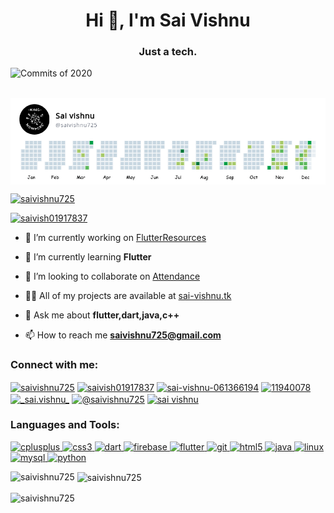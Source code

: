 <h1 align="center">Hi 👋, I'm Sai Vishnu</h1>
<h3 align="center">Just a tech.</h3>

<p align="left"> <img src="https://komarev.com/ghpvc/?username=saivishnu725&label=Profile%20views&color=0e75b6&style=flat" alt="Commits of 2020" /> </p>
<p>&nbsp;<img align="center" src="https://github.com/saivishnu725/saivishnu725/blob/master/saivishnu725_2020_github_review.png" alt="saivishnu725" />

<p align="left"> <a href="https://github.com/ryo-ma/github-profile-trophy"><img src="https://github-profile-trophy.vercel.app/?username=saivishnu725" alt="saivishnu725" /></a> </p>

<p align="left"> <a href="https://twitter.com/saivish01917837" target="blank"><img src="https://img.shields.io/twitter/follow/saivish01917837?logo=twitter&style=for-the-badge" alt="saivish01917837" /></a> </p>

- 🔭 I’m currently working on [FlutterResources](www.github.com/saivishnu725/flutterresources)

- 🌱 I’m currently learning **Flutter**

- 👯 I’m looking to collaborate on [Attendance](www.github.com/saivishnu725/attendance)

- 👨‍💻 All of my projects are available at [sai-vishnu.tk](sai-vishnu.tk)

- 💬 Ask me about **flutter,dart,java,c++**

- 📫 How to reach me **saivishnu725@gmail.com**

<h3 align="left">Connect with me:</h3>
<p align="left">
<a href="https://dev.to/saivishnu725" target="blank"><img align="center" src="https://cdn.jsdelivr.net/npm/simple-icons@3.0.1/icons/dev-dot-to.svg" alt="saivishnu725" height="30" width="40" /></a>
<a href="https://twitter.com/saivish01917837" target="blank"><img align="center" src="https://cdn.jsdelivr.net/npm/simple-icons@3.0.1/icons/twitter.svg" alt="saivish01917837" height="30" width="40" /></a>
<a href="https://linkedin.com/in/sai-vishnu-061366194" target="blank"><img align="center" src="https://cdn.jsdelivr.net/npm/simple-icons@3.0.1/icons/linkedin.svg" alt="sai-vishnu-061366194" height="30" width="40" /></a>
<a href="https://stackoverflow.com/users/11940078" target="blank"><img align="center" src="https://cdn.jsdelivr.net/npm/simple-icons@3.0.1/icons/stackoverflow.svg" alt="11940078" height="30" width="40" /></a>
<a href="https://instagram.com/_sai.vishnu_" target="blank"><img align="center" src="https://cdn.jsdelivr.net/npm/simple-icons@3.0.1/icons/instagram.svg" alt="_sai.vishnu_" height="30" width="40" /></a>
<a href="https://medium.com/@saivishnu725" target="blank"><img align="center" src="https://cdn.jsdelivr.net/npm/simple-icons@3.0.1/icons/medium.svg" alt="@saivishnu725" height="30" width="40" /></a>
<a href="https://www.youtube.com/c/sai vishnu" target="blank"><img align="center" src="https://cdn.jsdelivr.net/npm/simple-icons@3.0.1/icons/youtube.svg" alt="sai vishnu" height="30" width="40" /></a>
</p>

<h3 align="left">Languages and Tools:</h3>
<p align="left"> <a href="https://www.w3schools.com/cpp/" target="_blank"> <img src="https://devicons.github.io/devicon/devicon.git/icons/cplusplus/cplusplus-original.svg" alt="cplusplus" width="40" height="40"/> </a> <a href="https://www.w3schools.com/css/" target="_blank"> <img src="https://devicons.github.io/devicon/devicon.git/icons/css3/css3-original-wordmark.svg" alt="css3" width="40" height="40"/> </a> <a href="https://dart.dev" target="_blank"> <img src="https://www.vectorlogo.zone/logos/dartlang/dartlang-icon.svg" alt="dart" width="40" height="40"/> </a> <a href="https://firebase.google.com/" target="_blank"> <img src="https://www.vectorlogo.zone/logos/firebase/firebase-icon.svg" alt="firebase" width="40" height="40"/> </a> <a href="https://flutter.dev" target="_blank"> <img src="https://www.vectorlogo.zone/logos/flutterio/flutterio-icon.svg" alt="flutter" width="40" height="40"/> </a> <a href="https://git-scm.com/" target="_blank"> <img src="https://www.vectorlogo.zone/logos/git-scm/git-scm-icon.svg" alt="git" width="40" height="40"/> </a> <a href="https://www.w3.org/html/" target="_blank"> <img src="https://devicons.github.io/devicon/devicon.git/icons/html5/html5-original-wordmark.svg" alt="html5" width="40" height="40"/> </a> <a href="https://www.java.com" target="_blank"> <img src="https://devicons.github.io/devicon/devicon.git/icons/java/java-original-wordmark.svg" alt="java" width="40" height="40"/> </a> <a href="https://www.linux.org/" target="_blank"> <img src="https://devicons.github.io/devicon/devicon.git/icons/linux/linux-original.svg" alt="linux" width="40" height="40"/> </a> <a href="https://www.mysql.com/" target="_blank"> <img src="https://devicons.github.io/devicon/devicon.git/icons/mysql/mysql-original-wordmark.svg" alt="mysql" width="40" height="40"/> </a> <a href="https://www.python.org" target="_blank"> <img src="https://devicons.github.io/devicon/devicon.git/icons/python/python-original.svg" alt="python" width="40" height="40"/> </a> </p>

<p><img align="left" src="https://github-readme-stats.vercel.app/api/top-langs?username=saivishnu725&show_icons=true&locale=en&layout=compact" alt="saivishnu725" /></p>

<p>&nbsp;<img align="center" src="https://github-readme-stats.vercel.app/api?username=saivishnu725&show_icons=true&locale=en" alt="saivishnu725" /></p>

<p><img align="center" src="https://github-readme-streak-stats.herokuapp.com/?user=saivishnu725&" alt="saivishnu725" /></p>
